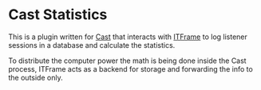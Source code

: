 Cast Statistics
===============
This is a plugin written for [Cast](https://github.com/Innovate-Technologies/Cast) that interacts with [ITFrame](https://github.com/Innovate-Technologies/ITFrame) to log listener sessions in a database and calculate the statistics.

To distribute the computer power the math is being done inside the Cast process, ITFrame acts as a backend for storage and forwarding the info to the outside only.